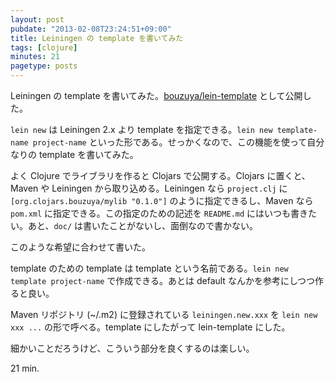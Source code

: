 ```yaml
---
layout: post
pubdate: "2013-02-08T23:24:51+09:00"
title: Leiningen の template を書いてみた
tags: [clojure]
minutes: 21
pagetype: posts
---
```

Leiningen の template を書いてみた。[bouzuya/lein-template][lein-template] として公開した。

`lein new` は Leiningen 2.x より template を指定できる。`lein new template-name project-name` といった形である。せっかくなので、この機能を使って自分なりの template を書いてみた。

よく Clojure でライブラリを作ると Clojars で公開する。Clojars に置くと、Maven や Leiningen から取り込める。Leiningen なら `project.clj` に `[org.clojars.bouzuya/mylib "0.1.0"]` のように指定できるし、Maven なら `pom.xml` に指定できる。この指定のための記述を `README.md` にはいつも書きたい。あと、`doc/` は書いたことがないし、面倒なので書かない。

このような希望に合わせて書いた。

template のための template は template という名前である。`lein new template project-name` で作成できる。あとは default なんかを参考にしつつ作ると良い。

Maven リポジトリ (~/.m2) に登録されている `leiningen.new.xxx` を `lein new xxx ...` の形で呼べる。template にしたがって lein-template にした。

細かいことだろうけど、こういう部分を良くするのは楽しい。

21 min.

[lein-template]: https://github.com/bouzuya/lein-template

